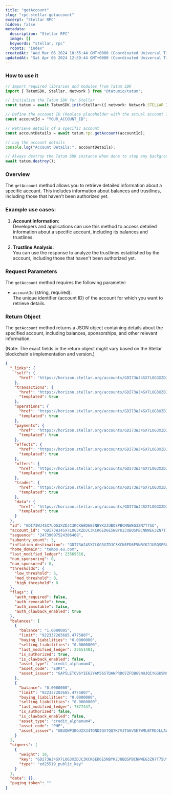 ```yaml
---
title: "getAccount"
slug: "rpc-stellar-getaccount"
excerpt: "Stellar RPC"
hidden: false
metadata: 
  description: "Stellar RPC"
  image: []
  keywords: "stellar, rpc"
  robots: "index"
createdAt: "Wed Mar 06 2024 10:35:44 GMT+0000 (Coordinated Universal Time)"
updatedAt: "Sat Apr 06 2024 12:59:44 GMT+0000 (Coordinated Universal Time)"
---
```




### How to use it

```typescript
// Import required libraries and modules from Tatum SDK
import { TatumSDK, Stellar, Network } from "@tatumio/tatum";

// Initialize the Tatum SDK for Stellar
const tatum = await TatumSDK.init<Stellar>({ network: Network.STELLAR });

// Define the account ID (Replace placeholder with the actual account ID)
const accountId = "YOUR_ACCOUNT_ID";

// Retrieve details of a specific account
const accountDetails = await tatum.rpc.getAccount(accountId);

// Log the account details
console.log("Account Details:", accountDetails);

// Always destroy the Tatum SDK instance when done to stop any background processes
await tatum.destroy();
```

### Overview

The `getAccount` method allows you to retrieve detailed information about a specific account. This includes information about balances and trustlines, including those that haven't been authorized yet.

### Example use cases:

1. **Account Information:**  
   Developers and applications can use this method to access detailed information about a specific account, including its balances and trustlines.

2. **Trustline Analysis:**  
   You can use the response to analyze the trustlines established by the account, including those that haven't been authorized yet.

### Request Parameters

The `getAccount` method requires the following parameter:

- `accountId` (string, required):  
  The unique identifier (account ID) of the account for which you want to retrieve details.

### Return Object

The `getAccount` method returns a JSON object containing details about the specified account, including balances, sponsorships, and other relevant information.

(Note: The exact fields in the return object might vary based on the Stellar blockchain's implementation and version.)

```json
{
  "_links": {
    "self": {
      "href": "https://horizon.stellar.org/accounts/GDI73WJ4SX7LOG3XZDJC3KCK6ED6E5NBYK2JUBQSPBCNNWEG3ZN7T75U"
    },
    "transactions": {
      "href": "https://horizon.stellar.org/accounts/GDI73WJ4SX7LOG3XZDJC3KCK6ED6E5NBYK2JUBQSPBCNNWEG3ZN7T75U/transactions{?cursor,limit,order}",
      "templated": true
    },
    "operations": {
      "href": "https://horizon.stellar.org/accounts/GDI73WJ4SX7LOG3XZDJC3KCK6ED6E5NBYK2JUBQSPBCNNWEG3ZN7T75U/operations{?cursor,limit,order}",
      "templated": true
    },
    "payments": {
      "href": "https://horizon.stellar.org/accounts/GDI73WJ4SX7LOG3XZDJC3KCK6ED6E5NBYK2JUBQSPBCNNWEG3ZN7T75U/payments{?cursor,limit,order}",
      "templated": true
    },
    "effects": {
      "href": "https://horizon.stellar.org/accounts/GDI73WJ4SX7LOG3XZDJC3KCK6ED6E5NBYK2JUBQSPBCNNWEG3ZN7T75U/effects{?cursor,limit,order}",
      "templated": true
    },
    "offers": {
      "href": "https://horizon.stellar.org/accounts/GDI73WJ4SX7LOG3XZDJC3KCK6ED6E5NBYK2JUBQSPBCNNWEG3ZN7T75U/offers{?cursor,limit,order}",
      "templated": true
    },
    "trades": {
      "href": "https://horizon.stellar.org/accounts/GDI73WJ4SX7LOG3XZDJC3KCK6ED6E5NBYK2JUBQSPBCNNWEG3ZN7T75U/trades{?cursor,limit,order}",
      "templated": true
    },
    "data": {
      "href": "https://horizon.stellar.org/accounts/GDI73WJ4SX7LOG3XZDJC3KCK6ED6E5NBYK2JUBQSPBCNNWEG3ZN7T75U/data/{key}",
      "templated": true
    }
  },
  "id": "GDI73WJ4SX7LOG3XZDJC3KCK6ED6E5NBYK2JUBQSPBCNNWEG3ZN7T75U",
  "account_id": "GDI73WJ4SX7LOG3XZDJC3KCK6ED6E5NBYK2JUBQSPBCNNWEG3ZN7T75U",
  "sequence": "24739097524306468",
  "subentry_count": 3,
  "inflation_destination": "GDI73WJ4SX7LOG3XZDJC3KCK6ED6E5NBYK2JUBQSPBCNNWEG3ZN7T75U",
  "home_domain": "tempo.eu.com",
  "last_modified_ledger": 23569316,
  "num_sponsoring": 0,
  "num_sponsored": 0,
  "thresholds": {
    "low_threshold": 5,
    "med_threshold": 0,
    "high_threshold": 0
  },
  "flags": {
    "auth_required": false,
    "auth_revocable": true,
    "auth_immutable": false,
    "auth_clawback_enabled": true
  },
  "balances": [
    {
      "balance": "1.0000005",
      "limit": "922337203685.4775807",
      "buying_liabilities": "0.0000000",
      "selling_liabilities": "0.0000000",
      "last_modified_ledger": 22651481,
      "is_authorized": true,
      "is_clawback_enabled": false,
      "asset_type": "credit_alphanum4",
      "asset_code": "EURT",
      "asset_issuer": "GAP5LETOV6YIE62YAM56STDANPRDO7ZFDBGSNHJQIYGGKSMOZAHOOS2S"
    },
    {
      "balance": "0.0000000",
      "limit": "922337203685.4775807",
      "buying_liabilities": "0.0000000",
      "selling_liabilities": "0.0000000",
      "last_modified_ledger": 7877447,
      "is_authorized": false,
      "is_clawback_enabled": false,
      "asset_type": "credit_alphanum4",
      "asset_code": "PHP",
      "asset_issuer": "GBUQWP3BOUZX34TOND2QV7QQ7K7VJTG6VSE7WMLBTMDJLLAW7YKGU6EP"
    }
  ],
  "signers": [
    {
      "weight": 10,
      "key": "GDI73WJ4SX7LOG3XZDJC3KCK6ED6E5NBYK2JUBQSPBCNNWEG3ZN7T75U",
      "type": "ed25519_public_key"
    }
  ],
  "data": {},
  "paging_token": ""
}
```
